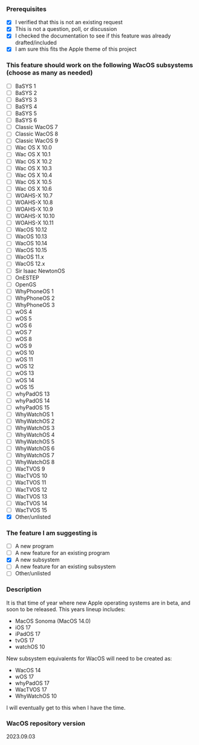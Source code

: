 ### Prerequisites

- [X] I verified that this is not an existing request
- [X] This is not a question, poll, or discussion
- [X] I checked the documentation to see if this feature was already drafted/included
- [X] I am sure this fits the Apple theme of this project

### This feature should work on the following WacOS subsystems (choose as many as needed)

- [ ] BaSYS 1
- [ ] BaSYS 2
- [ ] BaSYS 3
- [ ] BaSYS 4
- [ ] BaSYS 5
- [ ] BaSYS 6
- [ ] Classic WacOS 7
- [ ] Classic WacOS 8
- [ ] Classic WacOS 9
- [ ] Wac OS X 10.0
- [ ] Wac OS X 10.1
- [ ] Wac OS X 10.2
- [ ] Wac OS X 10.3
- [ ] Wac OS X 10.4
- [ ] Wac OS X 10.5
- [ ] Wac OS X 10.6
- [ ] WOAHS-X 10.7
- [ ] WOAHS-X 10.8
- [ ] WOAHS-X 10.9
- [ ] WOAHS-X 10.10
- [ ] WOAHS-X 10.11
- [ ] WacOS 10.12
- [ ] WacOS 10.13
- [ ] WacOS 10.14
- [ ] WacOS 10.15
- [ ] WacOS 11.x
- [ ] WacOS 12.x
- [ ] Sir Isaac NewtonOS
- [ ] OnESTEP
- [ ] OpenGS
- [ ] WhyPhoneOS 1
- [ ] WhyPhoneOS 2
- [ ] WhyPhoneOS 3
- [ ] wOS 4
- [ ] wOS 5
- [ ] wOS 6
- [ ] wOS 7
- [ ] wOS 8
- [ ] wOS 9
- [ ] wOS 10
- [ ] wOS 11
- [ ] wOS 12
- [ ] wOS 13
- [ ] wOS 14
- [ ] wOS 15
- [ ] whyPadOS 13
- [ ] whyPadOS 14
- [ ] whyPadOS 15
- [ ] WhyWatchOS 1
- [ ] WhyWatchOS 2
- [ ] WhyWatchOS 3
- [ ] WhyWatchOS 4
- [ ] WhyWatchOS 5
- [ ] WhyWatchOS 6
- [ ] WhyWatchOS 7
- [ ] WhyWatchOS 8
- [ ] WacTVOS 9
- [ ] WacTVOS 10
- [ ] WacTVOS 11
- [ ] WacTVOS 12
- [ ] WacTVOS 13
- [ ] WacTVOS 14
- [ ] WacTVOS 15
- [X] Other/unlisted

### The feature I am suggesting is

- [ ] A new program
- [ ] A new feature for an existing program
- [X] A new subsystem
- [ ] A new feature for an existing subsystem
- [ ] Other/unlisted

### Description

It is that time of year where new Apple operating systems are in beta, and soon to be released. This years lineup includes:

- MacOS Sonoma (MacOS 14.0)
- iOS 17
- iPadOS 17
- tvOS 17
- watchOS 10

New subsystem equivalents for WacOS will need to be created as:

- WacOS 14
- wOS 17
- whyPadOS 17
- WacTVOS 17
- WhyWatchOS 10

I will eventually get to this when I have the time.

### WacOS repository version

2023.09.03
